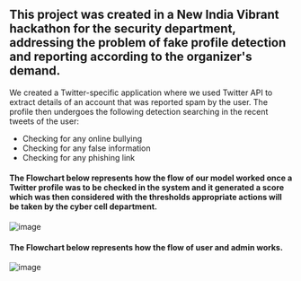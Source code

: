 ## This project was created in a New India Vibrant hackathon for the security department, addressing the problem of fake profile detection and reporting according to the organizer's demand.

We created a Twitter-specific application where we used Twitter API to extract details of an account that was reported spam by the user. The profile then undergoes the following detection searching in the recent tweets of the user:
- Checking for any online bullying
- Checking for any false information
- Checking for any phishing link

#### The Flowchart below represents how the flow of our model worked once a Twitter profile was to be checked in the system and it generated a score which was then considered with the thresholds appropriate actions will be taken by the cyber cell department.
![image](https://github.com/prakash279/Fake-Hunter/assets/89769921/6da57dcb-1cf2-4eaa-958f-8d001c564427)

#### The Flowchart below represents how the flow of user and admin works.
![image](https://github.com/prakash279/Fake-Hunter/assets/89769921/463b8e7c-8398-4f66-978a-f11e62606e8c)


